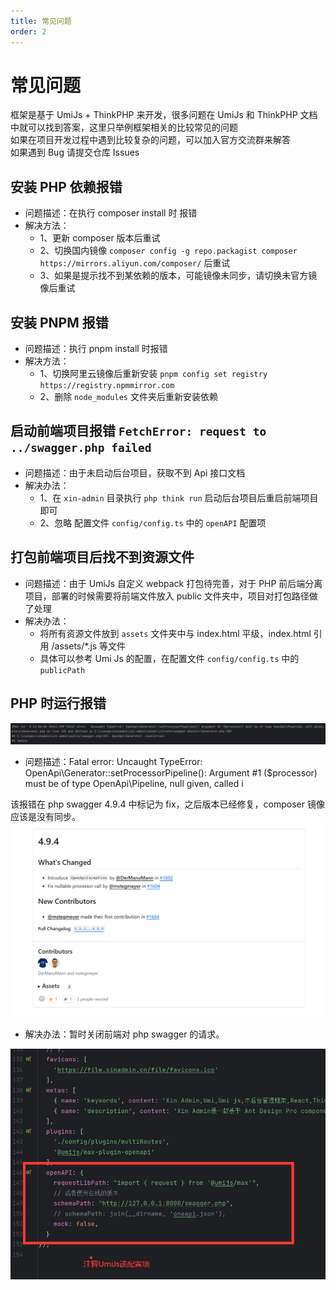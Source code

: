 ```yaml
---
title: 常见问题
order: 2
---
```


# 常见问题

框架是基于 UmiJs + ThinkPHP 来开发，很多问题在 UmiJs 和 ThinkPHP 文档中就可以找到答案，这里只举例框架相关的比较常见的问题 <br/>
如果在项目开发过程中遇到比较复杂的问题，可以加入官方交流群来解答 <br/>
如果遇到 Bug 请提交仓库 Issues

## 安装 PHP 依赖报错

- 问题描述：在执行 composer install 时 报错
- 解决方法：
  - 1、更新 composer 版本后重试
  - 2、切换国内镜像 `composer config -g repo.packagist composer https://mirrors.aliyun.com/composer/` 后重试
  - 3、如果是提示找不到某依赖的版本，可能镜像未同步，请切换未官方镜像后重试

## 安装 PNPM 报错

- 问题描述：执行 pnpm install 时报错
- 解决方法：
  - 1、切换阿里云镜像后重新安装 `pnpm config set registry https://registry.npmmirror.com`
  - 2、删除 `node_modules` 文件夹后重新安装依赖

## 启动前端项目报错 `FetchError: request to ../swagger.php failed`

- 问题描述：由于未启动后台项目，获取不到 Api 接口文档
- 解决办法：
  - 1、在 `xin-admin` 目录执行 `php think run` 启动后台项目后重启前端项目即可
  - 2、忽略 配置文件 `config/config.ts` 中的 `openAPI` 配置项

## 打包前端项目后找不到资源文件

- 问题描述：由于 UmiJs 自定义 webpack 打包待完善，对于 PHP 前后端分离项目，部署的时候需要将前端文件放入 public 文件夹中，项目对打包路径做了处理
- 解决办法：
  - 将所有资源文件放到 `assets` 文件夹中与 index.html 平级，index.html 引用 /assets/\*.js 等文件
  - 具体可以参考 Umi Js 的配置，在配置文件 `config/config.ts` 中的 `publicPath`

## PHP 时运行报错

![img.png](../../static/problem/img.png)

- 问题描述：Fatal error: Uncaught TypeError: OpenApi\Generator::setProcessorPipeline(): Argument #1 ($processor) must be of type OpenApi\Pipeline, null given, called i

该报错在 php swagger 4.9.4 中标记为 fix，之后版本已经修复，composer 镜像应该是没有同步。
![img.png](../../static/problem/img1.png)

- 解决办法：暂时关闭前端对 php swagger 的请求。

![img.png](../../static/problem/img2.png)
